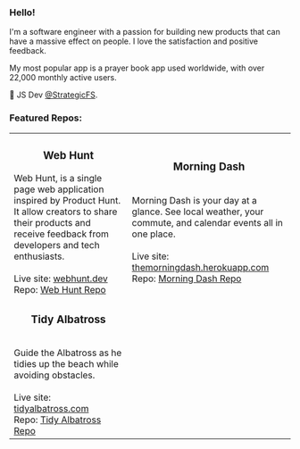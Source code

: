 ### Hello!

I'm a software engineer with a passion for building new products that can have a massive effect on people. I love the satisfaction and positive feedback.


My most popular app is a prayer book app used worldwide, with over 22,000 monthly active users. 

💼 JS Dev [@StrategicFS](https://stratfs.com).

### Featured Repos:
| |                   |
| ------------- | ----------------------- |
| <h3 align="center">Web Hunt</h3></p>Web Hunt, is a single page web application inspired by Product Hunt. It allow creators to share their products and receive feedback from developers and tech enthusiasts. <br><br>Live site: <a href='https://webhunt.dev'>webhunt.dev</a><br>Repo: [Web Hunt Repo](https://github.com/sharshi/Web-Hunt) |  <h3 align="center">Morning Dash</h3><br>Morning Dash is your day at a glance. See local weather, your commute, and calendar events all in one place.<br><br>Live site: [themorningdash.herokuapp.com](https://themorningdash.herokuapp.com/)<br>Repo: [Morning Dash Repo](https://github.com/sharshi/Morning-Dash)| 
| <h3 align="center">Tidy Albatross</h3><br>Guide the Albatross as he tidies up the beach while avoiding obstacles.<br><br>Live site: [tidyalbatross.com](http://tidyalbatross.com)<br>Repo: [Tidy Albatross Repo](https://github.com/sharshi/TidyAlbatross) | |
